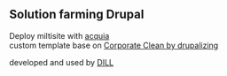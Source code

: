 <h2>Solution farming Drupal</h2>

Deploy miltisite with <a href="http://www.acquia.com/">acquia</a><br>
custom template base on <a href="http://www.drupalizing.com/"> Corporate Clean by drupalizing</a>

developed and used by <a href="http://developpementinternetlogiciellibre.net">DILL</a>
